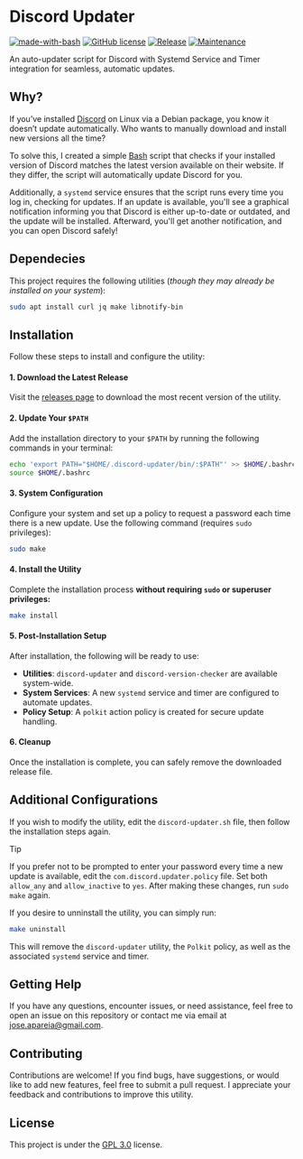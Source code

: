 # Discord Updater
[![made-with-bash](https://img.shields.io/badge/Made%20with-Bash-1f425f.svg?color=green)](https://www.lua.org/)
[![GitHub license](https://img.shields.io/badge/License-GPL_3.0-green.svg)](https://www.gnu.org/licenses/gpl-3.0.html#license-text)
[![Release](https://img.shields.io/badge/Release-v1.1.0-green.svg)](https://github.com/joseareia/discord-updater/releases)
[![Maintenance](https://img.shields.io/badge/Maintained%3F-Yes-green.svg)](https://github.com/joseareia/discord-updater/graphs/commit-activity)

An auto-updater script for Discord with Systemd Service and Timer integration for seamless, automatic updates.

## Why?
If you’ve installed [Discord](https://discord.com) on Linux via a Debian package, you know it doesn’t update automatically. Who wants to manually download and install new versions all the time?

To solve this, I created a simple [Bash](https://github.com/joseareia/discord-updater/blob/master/discord-updater.sh) script that checks if your installed version of Discord matches the latest version available on their website. If they differ, the script will automatically update Discord for you.

Additionally, a `systemd` service ensures that the script runs every time you log in, checking for updates. If an update is available, you'll see a graphical notification informing you that Discord is either up-to-date or outdated, and the update will be installed. Afterward, you'll get another notification, and you can open Discord safely!

## Dependecies

This project requires the following utilities (_though they may already be installed on your system_):

```bash
sudo apt install curl jq make libnotify-bin
```

## Installation

Follow these steps to install and configure the utility:

#### 1. Download the Latest Release
Visit the [releases page](https://github.com/joseareia/discord-updater/releases) to download the most recent version of the utility.

#### 2. Update Your `$PATH`
Add the installation directory to your `$PATH` by running the following commands in your terminal:

```bash
echo 'export PATH="$HOME/.discord-updater/bin/:$PATH"' >> $HOME/.bashrc
source $HOME/.bashrc
```

#### 3. System Configuration
Configure your system and set up a policy to request a password each time there is a new update. Use the following command (requires `sudo` privileges):

```bash
sudo make
```

#### 4. Install the Utility
Complete the installation process **without requiring `sudo` or superuser privileges:**

```bash
make install
```

#### 5. Post-Installation Setup
After installation, the following will be ready to use:

- **Utilities**: `discord-updater` and `discord-version-checker` are available system-wide.
- **System Services**: A new `systemd` service and timer are configured to automate updates.
- **Policy Setup**: A `polkit` action policy is created for secure update handling.

#### 6. Cleanup
Once the installation is complete, you can safely remove the downloaded release file.

## Additional Configurations

If you wish to modify the utility, edit the `discord-updater.sh` file, then follow the installation steps again.

>[!TIP]
>If you prefer not to be prompted to enter your password every time a new update is available, edit the `com.discord.updater.policy` file. Set both `allow_any` and `allow_inactive` to `yes`. After making these changes, run `sudo make` again.

If you desire to unninstall the utility, you can simply run:

```bash
make uninstall
```
This will remove the `discord-updater` utility, the `Polkit` policy, as well as the associated `systemd` service and timer.

## Getting Help
If you have any questions, encounter issues, or need assistance, feel free to open an issue on this repository or contact me via email at <a href="mailto:jose.apareia@gmail.com">jose.apareia@gmail.com</a>.

## Contributing
Contributions are welcome! If you find bugs, have suggestions, or would like to add new features, feel free to submit a pull request. I appreciate your feedback and contributions to improve this utility.

## License
This project is under the [GPL 3.0](https://www.gnu.org/licenses/gpl-3.0.html#license-text) license.

